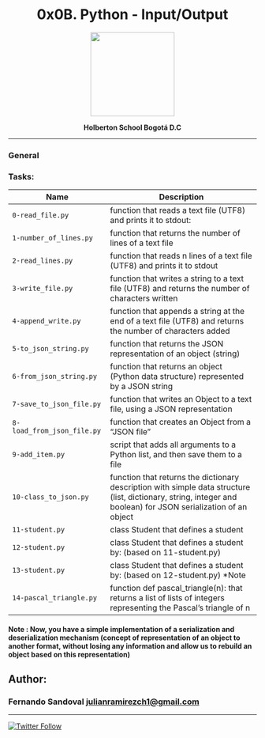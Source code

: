 
<H1 align="center"> 0x0B. Python - Input/Output </H1>

<p align="center">
   <a href="https://www.holbertonschool.com/co"><img src="https://user-images.strikinglycdn.com/res/hrscywv4p/image/upload/c_limit,fl_lossy,h_1440,w_720,f_auto,q_auto/79001/368330_619080.png" width="170" height="170"/></a>

<p align="center"> 
   <b>Holberton School Bogotá D.C</b>
                
----
<H3> General </H3>
   



### Tasks:

| Name | Description                    |
| ------------- | ------------------------------ |
| `0-read_file.py`      |   function that reads a text file (UTF8) and prints it to stdout:   |
| `1-number_of_lines.py`   |function that returns the number of lines of a text file   |
| `2-read_lines.py`      | function that reads n lines of a text file (UTF8) and prints it to stdout    |
| `3-write_file.py`      | function that writes a string to a text file (UTF8) and returns the number of characters written    |
| `4-append_write.py`      |function that appends a string at the end of a text file (UTF8) and returns the number of characters added |
| `5-to_json_string.py`      |  function that returns the JSON representation of an object (string)      |
| `6-from_json_string.py`      | function that returns an object (Python data structure) represented by a JSON string       |
| `7-save_to_json_file.py`      | function that writes an Object to a text file, using a JSON representation|
| `8-load_from_json_file.py`      |function that creates an Object from a “JSON file”  |
| `9-add_item.py`      | script that adds all arguments to a Python list, and then save them to a file     |
| `10-class_to_json.py`      |  function that returns the dictionary description with simple data structure (list, dictionary, string, integer and boolean) for JSON serialization of an object |
| `11-student.py`      | class Student that defines a student     |
| `12-student.py`      | class Student that defines a student by: (based on 11-student.py)|
| `13-student.py`      |class Student that defines a student by: (based on 12-student.py) *Note|
| `14-pascal_triangle.py`      | function def pascal_triangle(n): that returns a list of lists of integers representing the Pascal’s triangle of n |
#### Note : Now, you have a simple implementation of a serialization and deserialization mechanism (concept of representation of an object to another format, without losing any information and allow us to rebuild an object based on this representation)

## Author: 
### Fernando Sandoval <julianramirezch1@gmail.com>
----
[![Twitter Follow](https://img.shields.io/twitter/follow/JulianR_30.svg?style=social&label=Follow)](https://twitter.com/elhumanimal)
